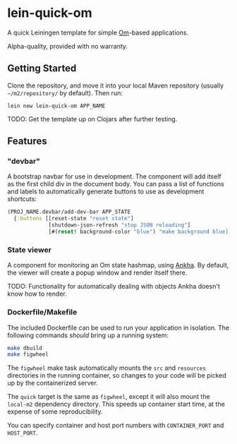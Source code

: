# lein-quick-om

A quick Leiningen template for simple [Om](https://github.com/omcljs/om)-based applications.

Alpha-quality, provided with no warranty.

## Getting Started

Clone the repository, and move it into your local Maven repository (usually `~/m2/repository/` by default). Then run:

`lein new lein-quick-om APP_NAME`

TODO: Get the template up on Clojars after further testing.

## Features

### "devbar"

A bootstrap navbar for use in development. The component will add itself as the
first child div in the document body. You can pass a list of functions and
labels to automatically generate buttons to use as development shortcuts:

```clojure
(PROJ_NAME.devbar/add-dev-bar APP_STATE
  {:buttons [[reset-state "reset state"]
             [shutdown-json-refresh "stop JSON reloading"]
             [#(reset! background-color "blue") "make background blue]]})
```

### State viewer

A component for monitoring an Om state hashmap, using
[Ankha](https://github.com/noprompt/ankha). By default, the viewer will create
a popup window  and render itself there.

TODO: Functionality for automatically dealing with objects Ankha doesn't know
how to render.

### Dockerfile/Makefile
The included Dockerfile can be used to run your application in isolation. The
following commands *should* bring up a running system:

```bash
make dbuild
make figwheel
```

The `figwheel` make task automatically mounts the `src` and `resources`
directories in the running container, so changes to your code will be picked up
by the containerized server.

The `quick` target is the same as `figwheel`, except it will also mount the
`local-m2` dependency directory. This speeds up container start time, at the
expense of some reproducibility.

You can specify container and host port numbers with `CONTAINER_PORT` and
`HOST_PORT`. 

